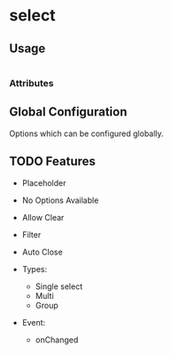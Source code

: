 # select


## Usage

```html

```

### Attributes


## Global Configuration
Options which can be configured globally.

## TODO Features
- Placeholder
- No Options Available 
- Allow Clear
- Filter
- Auto Close

- Types:
    - Single select
    - Multi
    - Group

- Event:
    - onChanged

